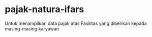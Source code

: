 # pajak-natura-ifars
Untuk menampilkan data pajak atas Fasilitas yang diberikan kepada masing-masing karyawan
